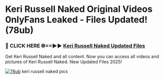 # Keri Russell Naked Original Videos 0nlyFans Leaked - Files Updated! (78ub)

<h3>🔴 CLICK HERE 🌐==►► <a href="https://tinyurl.com/yckcrads" rel="nofollow">Keri Russell Naked Updated Files</a></h3>

Get Keri Russell Naked and all content. Now you can access all videos and pictures of Keri Russell Naked. New Updated Files 2025!

[![78ub](https://i.imgur.com/hpKpOFt.gif)](https://tinyurl.com/yckcrads)
keri russell naked pics